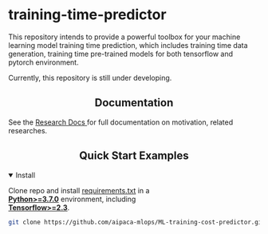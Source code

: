 # training-time-predictor  
  
This repository intends to provide a powerful toolbox for your machine learning model training time prediction, which includes training time data generation, training time pre-trained models for both tensorflow and pytorch environment.   
  
Currently, this repository is still under developing.

## <div align="center">Documentation</div>  
See the [Research Docs ](https://docs.google.com/document/d/1FLgQ58umOK8FmGb_iNfiACIAdGIlFEFSvfOBEQXfsyY/edit) for full documentation on motivation, related researches.

## <div align="center">Quick Start Examples</div>  
<details open>  
<summary>Install</summary>  
  
Clone repo and install [requirements.txt](https://github.com/aipaca-mlops/ML-training-cost-predictor/blob/master/requirements.txt) in a  
[**Python>=3.7.0**](https://www.python.org/) environment, including  
[**Tensorflow>=2.3**](https://www.tensorflow.org/versions).  

```bash  
git clone https://github.com/aipaca-mlops/ML-training-cost-predictor.git  # clone cd ML-training-cost-calculator pip install -r requirements.txt  # install```  

